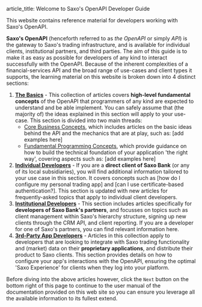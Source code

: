 article_title: Welcome to Saxo's OpenAPI Developer Guide

This website contains reference material for developers working with Saxo's OpenAPI.

**Saxo's OpenAPI** (henceforth referred to as _the OpenAPI_ or simply _API_) is the gateway to Saxo's trading infrastructure, and is available for individual clients, institutional partners, and third parties. The aim of this guide is to make it as easy as possible for developers of any kind to interact successfully with the OpenAPI. Because of the inherent complexities of a financial-services API and the broad range of use-cases and client types it supports, the learning material on this website is broken down into 4 distinct sections:

1. **[The Basics](basics/index.md)** - This collection of articles covers **high-level fundamental concepts** of the OpenAPI that programmers of any kind are expected to understand and be able implement. You can safely assume that (the majority of) the ideas explained in this section will apply to your use-case. This section is divided into two main threads:
    - [Core Business Concepts](basics/core-business-concepts/index.md), which includes articles on the basic ideas behind the API and the mechanics that are at play, such as: [add examples here]
    - [Fundamental Programming Concepts](basics/fundamental-programming-concepts/index.md), which provide guidance on how to build the technical foundation of your application 'the right way', covering aspects such as: [add examples here]
2. **[Individual Developers](individual/index.md)** - If you are a **direct client of Saxo Bank** (or any of its local subsidiaries), you will find additional information tailored to your use case in this section. It covers concepts such as [how do I configure my personal trading app] and [can I use certificate-based authentication?]. This section is updated with new articles for frequently-asked topics that apply to individual client developers.
3. **[Institutional Developers](institutional/index.md)** - This section includes articles specifically for **developers of Saxo Bank's partners**, and focusses on topics such as client management within Saxo's hierarchy structure, signing up new clients through the CRM API, and client reporting. If you are a developer for one of Saxo's partners, you can find relevant information here.
4. **[3rd-Party App Developers](third-party/index.md)** - Articles in this collection apply to developers that are looking to integrate with Saxo trading functionality and (market) data on their **proprietary applications**, and distribute their product to Saxo clients. This section provides details on how to configure your app's interactions with the OpenAPI, ensuring the optimal 'Saxo Experience' for clients when they log into your platform.

Before diving into the above articles however, click the `Next` button on the bottom right of this page to continue to the user manual of the documentation provided on this web site so you can ensure you leverage all the available information to its fullest extend.